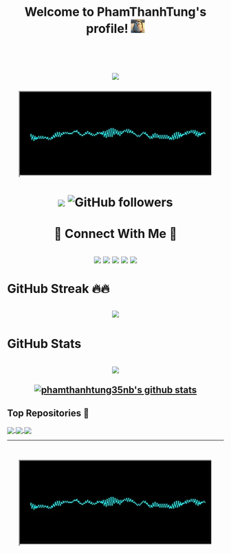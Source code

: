 <h1 align="center">
  Welcome to PhamThanhTung's profile!
  <img src="https://raw.githubusercontent.com/phamthanhtung35NB/phamthanhtung35NB/refs/heads/main/images/hello.webp" width="32">
</h1>
<br/>

<h1 align="center">
  <img src="https://readme-typing-svg.herokuapp.com?font=Fira+Code&pause=1000&lines=%F0%9F%91%8B+Hello;My+name+is+Pham+Thanh+Tung;I+am+20+years+old;I'm+studying+at+UET+-+VNU">
</h1>

<p align="center">
        <img src="https://raw.githubusercontent.com/phamthanhtung35NB/phamthanhtung35NB/refs/heads/main/images/200.webp" alt="Github Stats" />
</p>

<h1 align="center">
<!-- 2600 FL facebooke -->

[![](https://komarev.com/ghpvc/?username=phamthanhtung35nb&color=green&style=flat-square&label=PROFILE+VIEWS&base=2600)](https://github.com/phamthanhtung35NB)
<img alt="GitHub followers" src="https://img.shields.io/github/followers/phamthanhtung35nb">
</h1>
<h1 align="center">
👀 Connect With Me 👀
</h1>
<h2 align="center">
<a href="https://www.facebook.com/fb.phamthanhtung35nb/" target="blank"><img align="center" src="https://img.shields.io/badge/-Pham%20Thanh%20Tung-4267b2?logo=facebook&logoColor=white" /></a>
<a href="https://www.linkedin.com/in/phamthanhtung35nb/" target="blank"><img align="center" src="https://img.shields.io/badge/-Pham%20Thanh%20Tung-0077B5?logo=linkedin&logoColor=white" /></a>
<a href="https://discord.com/#7595" target="blank"><img align="center" src="https://img.shields.io/badge/-phamthanhtung35nb-436EEE?logo=discord&logoColor=white" /></a>
<a href="mailto:phamthanhtung35.nb2004@gmail.com" target="blank"><img align="center" src="https://img.shields.io/badge/-phamthanhtung35.nb2004@gmail.com-FCCC63?logo=gmail&logoColor=white" /></a>
<a href="https://www.hackerrank.com/profile/tungpham010203" target="blank"><img align="center" src="https://img.shields.io/badge/-Pham%20Thanh%20Tung-006400?logo=hackerrank&logoColor=white" /></a>

</h2>
<h1 align="center-left">
GitHub Streak 🔥🔥
</h1>
<h2 align="center">

[![](https://github-readme-streak-stats.herokuapp.com/?user=phamthanhtung35nb&theme=chartreuse-dark)](https://github.com/phamthanhtung35nb?tab=repositories)
</h2>
<h1 align="center-left">
GitHub Stats ️
</h1>
<h2 align="center">
<a href="https://github.com/phamthanhtung35nb?tab=repositories"><img align="center" src="https://github-readme-stats.vercel.app/api/top-langs/?username=phamthanhtung35nb&langs_count=10&layout=compact&theme=chartreuse-dark" /></a>
</p>
<a href="https://github.com/phamthanhtung35nb?tab=repositories"><img align="center" src="https://github-readme-stats.vercel.app/api?username=phamthanhtung35nb&show_icons=true&include_all_commits=true&count_private=true&theme=chartreuse-dark" alt="phamthanhtung35nb's github stats" /></a>
</h2>

## Top Repositories 🌟
<a href="https://github.com/phamthanhtung35nb/TrafficWarning">
  <img align="center" src="https://github-readme-stats.vercel.app/api/pin/?username=phamthanhtung35nb&repo=TrafficWarning&show_owner=true&theme=chartreuse-dark" />
</a>
<a href="https://github.com/phamthanhtung35nb/English-learning-application">
  <img align="center" src="https://github-readme-stats.vercel.app/api/pin/?username=phamthanhtung35nb&repo=English-learning-application&show_owner=true&theme=chartreuse-dark" />
</a>
<a href="https://github.com/phamthanhtung35nb/Warning-system-of-traffic-lights-and-blind-spots-at-intersections">
  <img align="center" src="https://github-readme-stats.vercel.app/api/pin/?username=phamthanhtung35nb&repo=Warning-system-of-traffic-lights-and-blind-spots-at-intersections&show_owner=true&theme=chartreuse-dark" />
</a>

<br />

---

<br />
<p align="center">
        <img src="https://raw.githubusercontent.com/phamthanhtung35NB/phamthanhtung35NB/refs/heads/main/images/200.webp" alt="Github Stats" />
</p>

